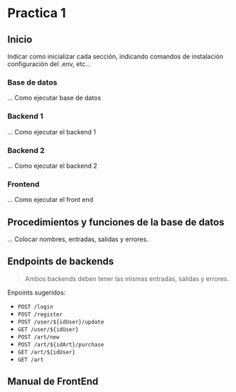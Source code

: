 # Practica 1

## Inicio
Indicar como inicializar cada sección, indicando comandos de instalación
configuración del .env, etc...

### Base de datos
... Como ejecutar base de datos

### Backend 1
... Como ejecutar el backend 1

### Backend 2
... Como ejecutar el backend 2

### Frontend
... Como ejecutar el front end

## Procedimientos y funciones de la base de datos

... Colocar nombres, entradas, salidas y errores.

## Endpoints de backends
> Ambos backends deben tener las mismas entradas, salidas y errores.

Enpoints sugeridos:
- `POST /login`
- `POST /register`
- `POST /user/${idUser}/update`
- `GET /user/${idUser}`
- `POST /art/new`
- `POST /art/${idArt}/purchase`
- `GET /art/${idUser}`
- `GET /art`

## Manual de FrontEnd
